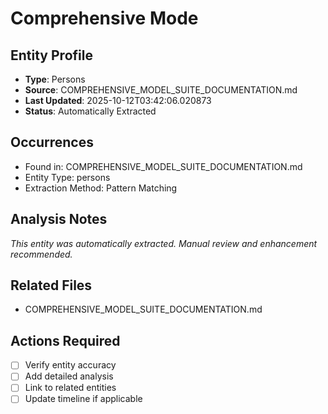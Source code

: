# Comprehensive Mode

## Entity Profile
- **Type**: Persons
- **Source**: COMPREHENSIVE_MODEL_SUITE_DOCUMENTATION.md
- **Last Updated**: 2025-10-12T03:42:06.020873
- **Status**: Automatically Extracted

## Occurrences
- Found in: COMPREHENSIVE_MODEL_SUITE_DOCUMENTATION.md
- Entity Type: persons
- Extraction Method: Pattern Matching

## Analysis Notes
*This entity was automatically extracted. Manual review and enhancement recommended.*

## Related Files
- COMPREHENSIVE_MODEL_SUITE_DOCUMENTATION.md

## Actions Required
- [ ] Verify entity accuracy
- [ ] Add detailed analysis
- [ ] Link to related entities
- [ ] Update timeline if applicable
